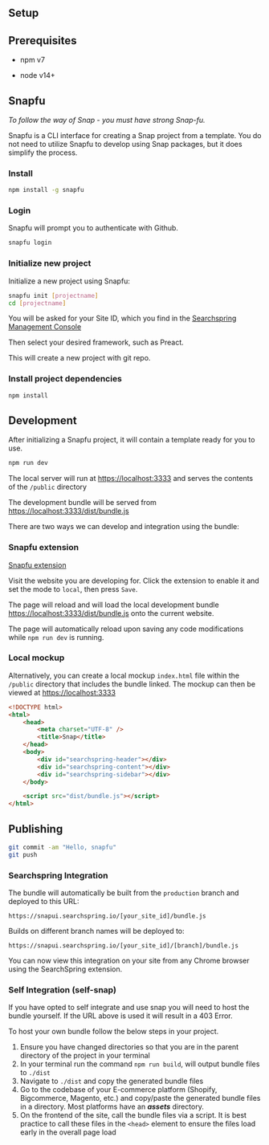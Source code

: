 ## Setup


## Prerequisites

- npm v7

- node v14+

## Snapfu

_To follow the way of Snap - you must have strong Snap-fu._

Snapfu is a CLI interface for creating a Snap project from a template. You do not need to utilize Snapfu to develop using Snap packages, but it does simplify the process.

### Install

```sh
npm install -g snapfu
```


### Login

Snapfu will prompt you to authenticate with Github.

```sh
snapfu login
```

### Initialize new project

Initialize a new project using Snapfu:

```sh
snapfu init [projectname]
cd [projectname]
```

You will be asked for your Site ID, which you find in the [Searchspring Management Console](https://manage.searchspring.net)

Then select your desired framework, such as Preact. 

This will create a new project with git repo.

### Install project dependencies

```sh
npm install
```

## Development

After initializing a Snapfu project, it will contain a template ready for you to use. 

```sh
npm run dev
```

The local server will run at [https://localhost:3333](https://localhost:3333) and serves the contents of the `/public` directory

The development bundle will be served from [https://localhost:3333/dist/bundle.js](https://localhost:3333/dist/bundle.js)

There are two ways we can develop and integration using the bundle:

### Snapfu extension 

[Snapfu extension](https://github.com/searchspring/snapfu-extension-chrome)

Visit the website you are developing for. Click the extension to enable it and set the mode to `local`, then press `Save`.

The page will reload and will load the local development bundle [https://localhost:3333/dist/bundle.js](https://localhost:3333/dist/bundle.js) onto the current website.

The page will automatically reload upon saving any code modifications while `npm run dev` is running.

### Local mockup

Alternatively, you can create a local mockup `index.html` file within the `/public` directory that includes the bundle linked. The mockup can then be viewed at [https://localhost:3333](https://localhost:3333)

```html
<!DOCTYPE html>
<html>
	<head>
		<meta charset="UTF-8" />
		<title>Snap</title>
	</head>
	<body>
		<div id="searchspring-header"></div>
		<div id="searchspring-content"></div>
		<div id="searchspring-sidebar"></div>
	</body>

	<script src="dist/bundle.js"></script>
</html>
```

## Publishing

```sh
git commit -am "Hello, snapfu"
git push
```

### Searchspring Integration

The bundle will automatically be built from the `production` branch and deployed to this URL:

`https://snapui.searchspring.io/[your_site_id]/bundle.js`

Builds on different branch names will be deployed to:

`https://snapui.searchspring.io/[your_site_id]/[branch]/bundle.js`

You can now view this integration on your site from any Chrome browser using the SearchSpring extension.

### Self Integration (self-snap)

If you have opted to self integrate and use snap you will need to host the bundle yourself. If the URL above is used it will result in a 403 Error.

To host your own bundle follow the below steps in your project.

1. Ensure you have changed directories so that you are in the parent directory of the project in your terminal
2. In your terminal run the command `npm run build`, will output bundle files to `./dist` 
3. Navigate to `./dist` and copy the generated bundle files 
4. Go to the codebase of your E-commerce platform (Shopify, Bigcommerce, Magento, etc.) and copy/paste the generated bundle files in a directory. Most platforms have an ***assets*** directory. 
5. On the frontend of the site, call the bundle files via a script. It is best practice to call these files in the `<head>` element to ensure the files load early in the overall page load

